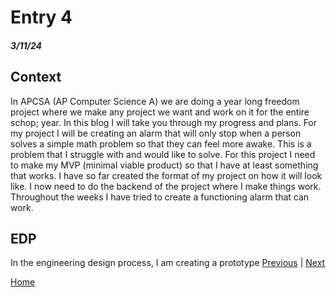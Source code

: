 # Entry 4
##### 3/11/24

## Context
In APCSA (AP Computer Science A) we are doing a year long freedom project where we make any project we want and work on it for the entire schop; year. In this blog I will take you through my progress and plans. For my project I will be creating an alarm that will only stop when a person solves a simple math problem so that they can feel more awake. This is a problem that I struggle with and would like to solve. For this project I need to make my MVP (minimal viable product) so that I have at least something that works. I have so far created the format of my project on how it will look like. I now need to do the backend of the project where I make things work. Throughout the weeks I have tried to create a functioning alarm that can work.

## EDP
In the engineering design process, I am creating a prototype 
[Previous](entry03.md) | [Next](entry05.md)

[Home](../README.md)
